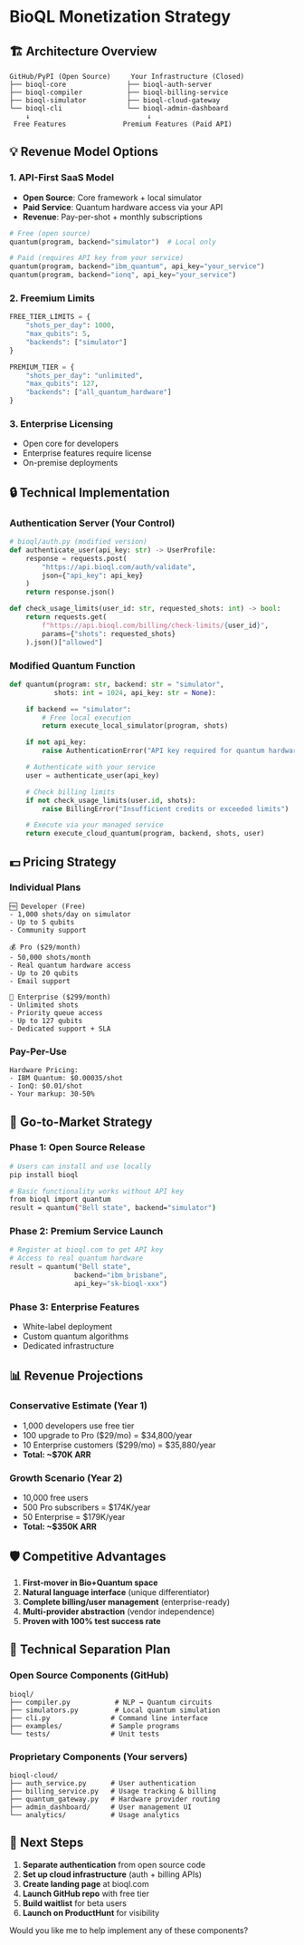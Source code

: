 # BioQL Monetization Strategy

## 🏗️ Architecture Overview

```
GitHub/PyPI (Open Source)     Your Infrastructure (Closed)
├── bioql-core               ├── bioql-auth-server
├── bioql-compiler           ├── bioql-billing-service
├── bioql-simulator          ├── bioql-cloud-gateway
└── bioql-cli                └── bioql-admin-dashboard
    ↓                             ↓
 Free Features              Premium Features (Paid API)
```

## 💡 Revenue Model Options

### 1. **API-First SaaS Model**
- **Open Source**: Core framework + local simulator
- **Paid Service**: Quantum hardware access via your API
- **Revenue**: Pay-per-shot + monthly subscriptions

```python
# Free (open source)
quantum(program, backend="simulator")  # Local only

# Paid (requires API key from your service)
quantum(program, backend="ibm_quantum", api_key="your_service")
quantum(program, backend="ionq", api_key="your_service")
```

### 2. **Freemium Limits**
```python
FREE_TIER_LIMITS = {
    "shots_per_day": 1000,
    "max_qubits": 5,
    "backends": ["simulator"]
}

PREMIUM_TIER = {
    "shots_per_day": "unlimited",
    "max_qubits": 127,
    "backends": ["all_quantum_hardware"]
}
```

### 3. **Enterprise Licensing**
- Open core for developers
- Enterprise features require license
- On-premise deployments

## 🔒 Technical Implementation

### Authentication Server (Your Control)
```python
# bioql/auth.py (modified version)
def authenticate_user(api_key: str) -> UserProfile:
    response = requests.post(
        "https://api.bioql.com/auth/validate",
        json={"api_key": api_key}
    )
    return response.json()

def check_usage_limits(user_id: str, requested_shots: int) -> bool:
    return requests.get(
        f"https://api.bioql.com/billing/check-limits/{user_id}",
        params={"shots": requested_shots}
    ).json()["allowed"]
```

### Modified Quantum Function
```python
def quantum(program: str, backend: str = "simulator",
           shots: int = 1024, api_key: str = None):

    if backend == "simulator":
        # Free local execution
        return execute_local_simulator(program, shots)

    if not api_key:
        raise AuthenticationError("API key required for quantum hardware")

    # Authenticate with your service
    user = authenticate_user(api_key)

    # Check billing limits
    if not check_usage_limits(user.id, shots):
        raise BillingError("Insufficient credits or exceeded limits")

    # Execute via your managed service
    return execute_cloud_quantum(program, backend, shots, user)
```

## 💵 Pricing Strategy

### Individual Plans
```
🆓 Developer (Free)
- 1,000 shots/day on simulator
- Up to 5 qubits
- Community support

💰 Pro ($29/month)
- 50,000 shots/month
- Real quantum hardware access
- Up to 20 qubits
- Email support

🏢 Enterprise ($299/month)
- Unlimited shots
- Priority queue access
- Up to 127 qubits
- Dedicated support + SLA
```

### Pay-Per-Use
```
Hardware Pricing:
- IBM Quantum: $0.00035/shot
- IonQ: $0.01/shot
- Your markup: 30-50%
```

## 🚀 Go-to-Market Strategy

### Phase 1: Open Source Release
```bash
# Users can install and use locally
pip install bioql

# Basic functionality works without API key
from bioql import quantum
result = quantum("Bell state", backend="simulator")
```

### Phase 2: Premium Service Launch
```python
# Register at bioql.com to get API key
# Access to real quantum hardware
result = quantum("Bell state",
                backend="ibm_brisbane",
                api_key="sk-bioql-xxx")
```

### Phase 3: Enterprise Features
- White-label deployment
- Custom quantum algorithms
- Dedicated infrastructure

## 📊 Revenue Projections

### Conservative Estimate (Year 1)
- 1,000 developers use free tier
- 100 upgrade to Pro ($29/mo) = $34,800/year
- 10 Enterprise customers ($299/mo) = $35,880/year
- **Total: ~$70K ARR**

### Growth Scenario (Year 2)
- 10,000 free users
- 500 Pro subscribers = $174K/year
- 50 Enterprise = $179K/year
- **Total: ~$350K ARR**

## 🛡️ Competitive Advantages

1. **First-mover in Bio+Quantum space**
2. **Natural language interface** (unique differentiator)
3. **Complete billing/user management** (enterprise-ready)
4. **Multi-provider abstraction** (vendor independence)
5. **Proven with 100% test success rate**

## 🔧 Technical Separation Plan

### Open Source Components (GitHub)
```
bioql/
├── compiler.py           # NLP → Quantum circuits
├── simulators.py         # Local quantum simulation
├── cli.py               # Command line interface
├── examples/            # Sample programs
└── tests/               # Unit tests
```

### Proprietary Components (Your servers)
```
bioql-cloud/
├── auth_service.py      # User authentication
├── billing_service.py   # Usage tracking & billing
├── quantum_gateway.py   # Hardware provider routing
├── admin_dashboard/     # User management UI
└── analytics/           # Usage analytics
```

## 🎯 Next Steps

1. **Separate authentication** from open source code
2. **Set up cloud infrastructure** (auth + billing APIs)
3. **Create landing page** at bioql.com
4. **Launch GitHub repo** with free tier
5. **Build waitlist** for beta users
6. **Launch on ProductHunt** for visibility

Would you like me to help implement any of these components?